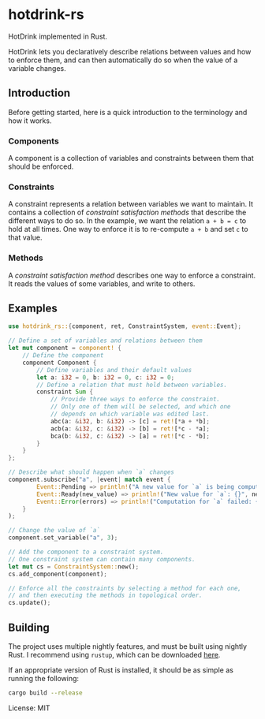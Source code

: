 # hotdrink-rs

HotDrink implemented in Rust.

HotDrink lets you declaratively describe relations between values and how to enforce them,
and can then automatically do so when the value of a variable changes.

## Introduction

Before getting started, here is a quick introduction to the terminology and how it works.

### Components

A component is a collection of variables and constraints between them that should be enforced.

### Constraints

A constraint represents a relation between variables we want to maintain.
It contains a collection of *constraint satisfaction methods* that describe the different ways to do so.
In the example, we want the relation `a + b = c` to hold at all times.
One way to enforce it is to re-compute `a + b` and set `c` to that value.

### Methods

A *constraint satisfaction method* describes one way to enforce a constraint.
It reads the values of some variables, and write to others.

## Examples

```rust
use hotdrink_rs::{component, ret, ConstraintSystem, event::Event};

// Define a set of variables and relations between them
let mut component = component! {
    // Define the component
    component Component {
        // Define variables and their default values
        let a: i32 = 0, b: i32 = 0, c: i32 = 0;
        // Define a relation that must hold between variables.
        constraint Sum {
            // Provide three ways to enforce the constraint.
            // Only one of them will be selected, and which one
            // depends on which variable was edited last.
            abc(a: &i32, b: &i32) -> [c] = ret![*a + *b];
            acb(a: &i32, c: &i32) -> [b] = ret![*c - *a];
            bca(b: &i32, c: &i32) -> [a] = ret![*c - *b];
        }
    }
};

// Describe what should happen when `a` changes
component.subscribe("a", |event| match event {
        Event::Pending => println!("A new value for `a` is being computed"),
        Event::Ready(new_value) => println!("New value for `a`: {}", new_value),
        Event::Error(errors) => println!("Computation for `a` failed: {:?}", errors),
    }
);

// Change the value of `a`
component.set_variable("a", 3);

// Add the component to a constraint system.
// One constraint system can contain many components.
let mut cs = ConstraintSystem::new();
cs.add_component(component);

// Enforce all the constraints by selecting a method for each one,
// and then executing the methods in topological order.
cs.update();
```

## Building

The project uses multiple nightly features, and must be built using nightly Rust.
I recommend using `rustup`, which can be downloaded [here](https://rustup.rs/).

If an appropriate version of Rust is installed, it should be as simple as running the following:

```bash
cargo build --release
```

License: MIT
